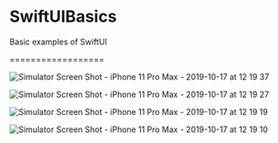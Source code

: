 # SwiftUIBasics
Basic examples of SwiftUI


==================

![Simulator Screen Shot - iPhone 11 Pro Max - 2019-10-17 at 12 19 37](https://user-images.githubusercontent.com/16478904/66984561-8d8de680-f0d8-11e9-857d-1fc5c30a9f20.png)


![Simulator Screen Shot - iPhone 11 Pro Max - 2019-10-17 at 12 19 27](https://user-images.githubusercontent.com/16478904/66984562-8d8de680-f0d8-11e9-8f9f-2f960cc9bd1e.png)


![Simulator Screen Shot - iPhone 11 Pro Max - 2019-10-17 at 12 19 19](https://user-images.githubusercontent.com/16478904/66984564-8e267d00-f0d8-11e9-80ed-93653df333a2.png)


![Simulator Screen Shot - iPhone 11 Pro Max - 2019-10-17 at 12 19 10](https://user-images.githubusercontent.com/16478904/66984565-8e267d00-f0d8-11e9-8bdf-2437175c496a.png)
